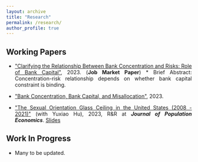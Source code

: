 ```yaml
---
layout: archive
title: "Research"
permalink: /research/
author_profile: true
---
```

<style>
body {
text-align: justify}
</style>

<!--
{% if author.googlescholar %}
  You can also find my articles on <u><a href="{{author.googlescholar}}">my Google Scholar profile</a>.</u>
{% endif %}

{% include base_path %}

{% for post in site.research reversed %}
  {% include archive-single.html %}
{% endfor %}
-->

<!--## Publications

* [Credit Rating Prediction Through Supply Chains: A Machine Learning Approach](https://doi.org/10.1111/poms.13634) (with Jing Wu and Sean X. Zhou)\
 
   
***Production and Operations Management***, forthcoming-->

## Working Papers
* ["Clarifying the Relationship Between Bank Concentration and Risks: Role of Bank Capital"](https://ivanyyi.github.io/files/JMP_YUYI.pdf), 2023. (**Job Market Paper**)
      * Brief Abstract: Concentration-risk relationship depends on whether bank capital constraint is binding.
<!--
[SSRN Version](https://papers.ssrn.com/sol3/papers.cfm?abstract_id=4250446)
 -->
 
<!--  *Abstract: How does bank capital affect the relationship between bank concentration and risk taking? I develop a tractable dynamic model with heterogeneous financially constrained entrepreneurs and an imperfectly competitive banking sector. When the bank capital ratio exceeds the minimum requirement, reducing bank concentration leads to more entrepreneurs' risk taking; otherwise, the concentration-risk relationship is ambiguous. To explain the equilibrium characterization, I propose two mechanisms, a net margin mechanism and a risk shifting mechanism, whose direction depends on banks' optimal decisions regarding loan quantity and the accumulation of excess bank capital. Considering the risk shifting mechanism and the non-binding capital constraint, the model suggests that there is non-monotonic relationship between bank concentration and the loan rate. The two mechanisms also jointly establish a non-monotonic relationship between bank concentration and allocative efficiency. Two pieces of micro-level evidence in the U.S. support the model predictions: first, the relationship between bank concentration and loan rate is non-monotonic; second, the effect of bank concentration on the loan rate is positive when the bank capital ratio is low. I discuss how efficiency and stability can be enhanced simultaneously.*
 
  *Present at LSE CFM WiP seminar 2022, MMF 2022, PhD Macro Workshop Xiamen University 2022, China Economics Annual Conference 2022 (Scheduled), SWFA Conference 2023, CES North American Conference (Rising Star Session) 2023, AMES 2023 (Scheduled).*

 -->


* ["Bank Concentration, Bank Capital, and Misallocation"](https://ivanyyi.github.io/files/working.pdf), 2023. 

<!--
[SSRN Version](https://papers.ssrn.com/sol3/papers.cfm?abstract_id=4046630)
 -->

<!--  *Abstract: U.S. bank concentration, together with the bank capital, have been rising over the last thirty years. Based on the stylized facts, I develop a tractable dynamic model with heterogeneous financially constrained entrepreneurs and an imperfectly competitive banking sector. The model implies that increasing bank concentration leads to an increase in bank capital and a possibly non-binding capital constraint. I use the model to understand how bank concentration affects misallocation through the interaction between bank concentration and bank capital when the financial market is incomplete, which I refer to as the "bank capital channel". This channel suggests that banks over-accumulate equity capital in terms of allocative efficiency, based on which I discuss implications on regulations.*
  
    *Present at AsianFA 2022, AFR International Conference of Economics and Finance 2022, AMES 2022 Tokyo, ESAM 2022, LSE CFM WiP Seminar 2020-2021, Macro Finance Society Workshop (Poster Session) 2022,  UZH Macro PhD Workshop 2022.*
-->


* ["The Sexual Orientation Glass Ceiling in the United States (2008 - 2021)"](https://ivanyyi.github.io/files/glass_ceiling_2021.pdf) (with Yuxiao Hu), 2023, R&R at ***Journal of Population Economics***. [Slides](https://www.aeaweb.org/conference/2021/preliminary/powerpoint/Ft4Aehky)

<!--
   *Abstract: We find that homosexual male workers in the United States have persistently faced a glass ceiling since the sexual orientation wage gap increases across the wage distribution. Specifically, non-white homosexuals and those working in female-dominated environment are exposed to a greater glass ceiling effect. We employ unconditional quantile regression and Oaxaca-style decomposition to determine whether this pattern is primarily attributable to productivity differences or to wage structure differences. Results suggest that although homosexual male workers should have earned more due to their better labor market characteristics, the unequal reward system based on sexual orientation impedes them from gaining high incomes.*

-->




  



## Work In Progress
* Many to be updated.





